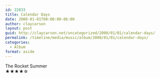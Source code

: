 ```yaml
---
id: 22833
title: Calendar Days
date: 2000-01-01T00:00:00-06:00
author: claycarson
layout: post
guid: http://claycarson.net/uncategorized/2000/01/01/calendar-days/
permalink: /timeline/media/music/album/2000/01/01/calendar-days/
categories:
  - Album
format: aside
---
```

<div class="media-details"></div>

<div class="media-creator">The Rocket Summer</div>

<div class="media-rating">★★★★☆</div>